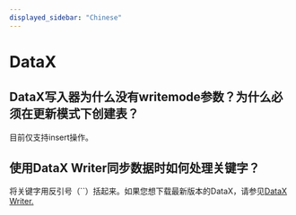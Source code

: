 ```yaml
---
displayed_sidebar: "Chinese"
---
```


# DataX

## DataX写入器为什么没有writemode参数？为什么必须在更新模式下创建表？

目前仅支持insert操作。

## 使用DataX Writer同步数据时如何处理关键字？

将关键字用反引号（``）括起来。如果您想下载最新版本的DataX，请参见[DataX Writer.](../../loading/DataX-starrocks-writer.md)